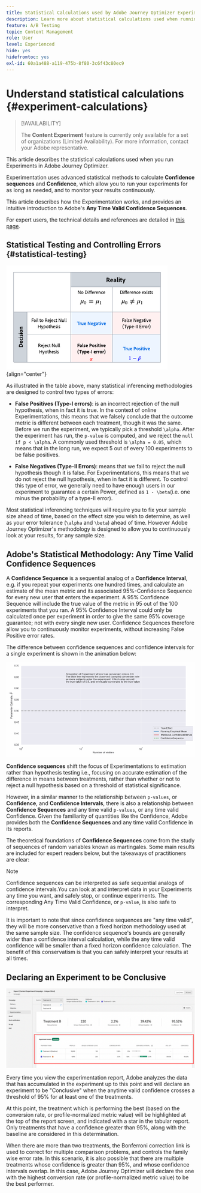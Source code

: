```yaml
---
title: Statistical Calculations used by Adobe Journey Optimizer Experimentation
description: Learn more about statistical calculations used when running experiments
feature: A/B Testing
topic: Content Management
role: User
level: Experienced
hide: yes
hidefromtoc: yes
exl-id: 60a1a488-a119-475b-8f80-3c6f43c80ec9
---
```

# Understand statistical calculations {#experiment-calculations}

>[!AVAILABILITY]
>
>The **Content Experiment** feature is currently only available for a set of organizations (Limited Availability). For more information, contact your Adobe representative.

This article describes the statistical calculations used when you run Experiments in Adobe Journey Optimizer. 

Experimentation uses advanced statistical methods to calculate **Confidence sequences** and **Confidence**, which allow you to run your experiments for as long as needed, and to monitor your results continuously.

This article describes how the Experimentation works, and provides an intuitive introduction to Adobe's **Any Time Valid Confidence Sequences**. 

For expert users, the technical details and references are detailed in [this page](../campaigns/assets/confidence_sequence_technical_details.pdf).

## Statistical Testing and Controlling Errors {#statistical-testing}

![](assets/technote_1.png){align="center"}

As illustrated in the table above, many statistical inferencing methodologies are designed to control two types of errors:

* **False Positives (Type-I errors)**: is an incorrect rejection of the null hypothesis, when in fact it is true. In the context of online Experimentations, this means that we falsely conclude that the outcome metric is different between each treatment, though it was the same.
</br>Before we run the experiment, we typically pick a threshold `\alpha`. After the experiment has run, the `p-value` is computed, and we reject the `null if p < \alpha`. A commonly used threshold is `\alpha = 0.05`, which means that in the long run, we expect 5 out of every 100 experiments to be false positives.

* **False Negatives (Type-II Errors)**: means that we fail to reject the null hypothesis though it is false. For Experimentations, this means that we do not reject the null hypothesis, when in fact it is different. To control this type of error, we generally need to have enough users in our experiment to guarantee a certain Power, defined as `1 - \beta`(i.e. one minus the probability of a type-II error).

Most statistical inferencing techniques will require you to fix your sample size ahead of time, based on the effect size you wish to determine, as well as your error tolerance (`\alpha` and `\beta`) ahead of time. However Adobe Journey Optimizer's methodology is designed to allow you to continuously look at your results, for any sample size.

## Adobe's Statistical Methodology: Any Time Valid Confidence Sequences

A **Confidence Sequence** is a sequential analog of a **Confidence Interval**, e.g. if you repeat your experiments one hundred times, and calculate an estimate of the mean metric and its associated 95%-Confidence Sequence for every new user that enters the experiment. A 95% Confidence Sequence will include the true value of the metric in 95 out of the 100 experiments that you ran. A 95% Confidence Interval could only be calculated once per experiment in order to give the same 95% coverage guarantee; not with every single new user. Confidence Sequences therefore allow you to continuously monitor experiments, without increasing False Positive error rates.

The difference between confidence sequences and confidence intervals for a single experiment is shown in the animation below:

![](assets/technote_2.gif)

**Confidence sequences** shift the focus of Experimentations to estimation rather than hypothesis testing i.e., focusing on accurate estimation of the difference in means between treatments, rather than whether or not to reject a null hypothesis based on a threshold of statistical significance.

However, in a similar manner to the relationship between `p-values`, or **Confidence**, and **Confidence Intervals**, there is also a relationship between **Confidence Sequences** and any time valid `p-values`, or any time valid Confidence. Given the familiarity of quantities like the Confidence, Adobe provides both the **Confidence Sequences** and any time valid Confidence in its reports.

The theoretical foundations of **Confidence Sequences** come from the study of sequences of random variables known as martingales. Some main results are included for expert readers below, but the takeaways of practitioners are clear:

>[!NOTE]
>
>Confidence sequences can be interpreted as safe sequential analogs of confidence intervals.You can look at and interpret data in your Experiments any time you want, and safely stop, or continue experiments. The corresponding Any Time Valid Confidence, or `p-value`, is also safe to interpret.

It is important to note that since confidence sequences are "any time valid", they will be more conservative than a fixed horizon methodology used at the same sample size. The confidence sequence's bounds are generally wider than a confidence interval calculation, while the any time valid confidence will be smaller than a fixed horizon confidence calculation. The benefit of this conservatism is that you can safely interpret your results at all times.

## Declaring an Experiment to be Conclusive

![](assets/experimentation_report_2.png)

Every time you view the experimentation report, Adobe analyzes the data that has accumulated in the experiment up to this point and will declare an experiment to be "Conclusive" when the anytime valid confidence crosses a threshold of 95% for at least one of the treatments.

At this point, the treatment which is performing the best (based on the conversion rate, or profile-normalized metric value) will be highlighted at the top of the report screen, and indicated with a star in the tabular report. Only treatments that have a confidence greater than 95%, along with the baseline are considered in this determination.

When there are more than two treatments, the Bonferroni correction link is used to correct for multiple comparison problems, and controls the family wise error rate. In this scenario, it is also possible that there are multiple treatments whose confidence is greater than 95%, and whose confidence intervals overlap. In this case, Adobe Journey Optimizer will declare the one with the highest conversion rate (or profile-normalized metric value) to be the best performer.
